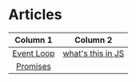 # Articles
| Column 1 | Column 2 |  
|:-------:|:--------:|
| [Event Loop](https://www.educative.io/edpresso/what-is-an-event-loop-in-javascript)| [what's this in JS](https://www.w3schools.com/js/js_this.asp)     
| [Promises](https://www.geeksforgeeks.org/javascript-promises/) |      
